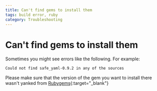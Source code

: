 ```yaml
---
title: Can't find gems to install them
tags: build error, ruby
category: Troubleshooting
---
```


# Can't find gems to install them

Sometimes you might see errors like the following.
For example:

~~~shell
Could not find safe_yaml-0.9.2 in any of the sources
~~~

Please make sure that the version of the gem you want to install there wasn't yanked from [Rubygems](http://rubygems.org/){:target="_blank"}
